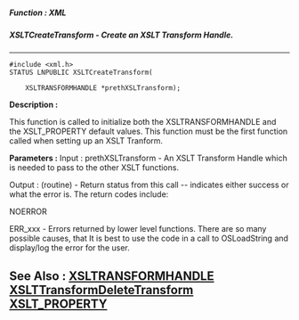 ##### Function : XML
##### XSLTCreateTransform - Create an XSLT Transform Handle.
---
```
#include <xml.h>
STATUS LNPUBLIC XSLTCreateTransform(

	XSLTRANSFORMHANDLE *prethXSLTransform);
```
**Description :**

This function is called to initialize both the XSLTRANSFORMHANDLE and the 
XSLT_PROPERTY default values.  This function  must be the first function called 
when setting up an XSLT Tranform.

**Parameters :**
Input :
prethXSLTransform  -  An XSLT Transform Handle which is needed to pass to the other XSLT functions. 

Output :
(routine)  -  Return status from this call -- indicates either success or what the error is. The return codes include:

NOERROR 

ERR_xxx - Errors returned by lower level functions.  There are so many possible causes, that It is best to use the code in a call to OSLoadString and display/log the error for the user.



**See Also :**
[XSLTRANSFORMHANDLE](/reference/Data/XSLTRANSFORMHANDLE)
[XSLTTransformDeleteTransform](/reference/Func/XSLTTransformDeleteTransform)
[XSLT_PROPERTY](/reference/Data/XSLT_PROPERTY)
---
